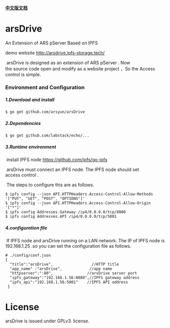 #### [中文版文档](https://github.com/arsyun/arsDrive/blob/master/Readme-cn.md)

# arsDrive

An Extension of ARS pServer Based on IPFS

demo website http://arsdrive.ipfs-storage.tech/

​	arsDrive is designed as an extension of ARS pServer .   Now the source code  open and modify as a website project ，So the Access control is simple.

### Environment   and Configuration

##### 1.Download and install 

```
$ go get github.com/arsyun/arsDrive
```

##### 2.Dependencies      

```
$ go get github.com/labstack/echo/... 
```

##### 3.Runtime environment  

​	install   IPFS node   https://github.com/ipfs/go-ipfs

​	arsDrive must connect an IPFS node. The IPFS node should set access control .

​	The steps to configure this are as follows. 

```
$ ipfs config --json API.HTTPHeaders.Access-Control-Allow-Methods '["PUT", "GET", "POST", "OPTIONS"]'
$ ipfs config --json API.HTTPHeaders.Access-Control-Allow-Origin '["*"]'
$ ipfs config Addresses.Gateway /ip4/0.0.0.0/tcp/8080
$ ipfs config Addresses.API /ip4/0.0.0.0/tcp/5001
```

##### 4.configuration file

​	If IPFS node and arsDrive running on a LAN network. The IP of  IPFS node is 192.168.1.25  .so you can set the configuration file as follows.

```
# ./config/conf.json
{
  "title":"arsDrive",                 //HTTP title
  "app_name" :"arsDrive",            //app name
  "httpserver":":80",				//arsDrive server port
  "ipfs_gateway":"192.168.1.56:8080",//IPFS gateway address
  "ipfs_api":"192.168.1.56:5001"	//IPFS API address
 }
```

# License

arsDrive is issued under GPLv3. license. 


